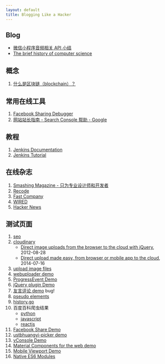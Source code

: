 ```yaml
---
layout: default
title: Blogging Like a Hacker
---
```


<div class="output"></div>
<script>
    document.querySelector('.output').innerHTML = navigator.userAgent;
</script>

## Blog

* [微信小程序音频相关 API 小结](./blog/weapp-voice-apis-summary.md)
* [The brief history of computer science](./blog/brief-history-of-cs.md)

## 概念

1. [什么是区块链（blockchain）？](./concepts/blockchain/README.md)

## 常用在线工具
1. [Facebook Sharing Debugger](https://developers.facebook.com/tools/debug/)
1. [网站站长指南 - Search Console 帮助 - Google](https://support.google.com/webmasters/answer/35769)

## 教程
1. [Jenkins Documentation](https://jenkins.io/doc/)
1. [Jenkins Tutorial](http://www.tutorialspoint.com/jenkins/)

## 在线杂志
1. [Smashing Magazine - 只为专业设计师和开发者](https://www.smashingmagazine.com/)
1. [Recode](https://www.recode.net/)
1. [Fast Company](https://www.fastcompany.com/)
1. [WIRED](https://www.wired.com/)
1. [Hacker News](https://news.ycombinator.com/)

## 测试页面
1. [seo](./test/seo.html)
1. [cloudinary](./test/cloudinary/index.html)
    * [Direct image uploads from the browser to the cloud with jQuery](http://cloudinary.com/blog/direct_image_uploads_from_the_browser_to_the_cloud_with_jquery), 2012-08-28
    * [Direct upload made easy, from browser or mobile app to the cloud](http://cloudinary.com/blog/direct_upload_made_easy_from_browser_or_mobile_app_to_the_cloud), 2014-07-16
1. [upload image files](./test/upload-files/index.html)
1. [webuploader demo](http://fex-team.github.io/webuploader/demo.html)
1. [ProgressEvent Demo](./test/progressevent/index.html)
1. [jQuery plugin Demo](./test/jquery-plugin/index.html)
1. [友言评论 demo](./test/uyan.md) bug!
1. [pseudo elements](./pseudo-elements.md)
1. [history.go](./test/history-go.md)
1. 百度百科爬虫结果
    * [python](./spider/baike-python.html)
    * [javascript](./spider/baike-javascript.html)
    * [reactjs](./spider/baike-reactjs.html)
1. [Facebook Share Demo](./test/fb-share/index.html)
1. [ustbhuangyi-picker demo](./test/ustbhuangyi-picker/index.html)
1. [vConsole Demo](./test/vconsole/index.html)
1. [Material Components for the web demo](./test/mdc-demo/index.html)
1. [Mobile Viewport Demo](./test/mobile-viewport/index.html)
1. [Native ES6 Modules](./test/native-es6-module/index.html)